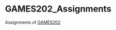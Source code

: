 # GAMES202_Assignments

Assignments of [GAMES202](https://sites.cs.ucsb.edu/~lingqi/teaching/games202.html)
